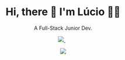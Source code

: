 <h1 align='center'>
  Hi, there 👋 I'm Lúcio 👨‍💻
</h1>

<p align='center'>
  A Full-Stack Junior Dev.
</p>

<p align='center'>
<a href="https://www.linkedin.com/in/lucioaraujo/">
    <img src="https://img.shields.io/badge/linkedin-%230077B5.svg?&style=for-the-badge&logo=linkedin&logoColor=white"/>
</a>&nbsp;&nbsp;
</p>


<!--<p align=''>
 <a href="#"><img src="https://github-readme-stats.vercel.app/api?username=lucio-araujo&show_icons=true&theme=radical"></a>
</p>-->

<p align='center'>
  <a href="#"><img src="https://github-readme-stats.vercel.app/api/top-langs/?username=lucio-araujo"></a>
</p>

<!--
**lucio-araujo/lucio-araujo** is a ✨ _special_ ✨ repository because its `README.md` (this file) appears on your GitHub profile.

Here are some ideas to get you started:

- 🔭 I’m currently working on ...
- 🌱 I’m currently learning ...
- 👯 I’m looking to collaborate on ...
- 🤔 I’m looking for help with ...
- 💬 Ask me about ...
- 📫 How to reach me: ...
- 😄 Pronouns: ...
- ⚡ Fun fact: ...
-->

